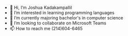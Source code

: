 - 👋 Hi, I’m Joshua Kadakampallil
- 👀 I’m interested in learning programming languages
- 🌱 I’m currently majoring bachelor's in computer science
- 💞️ I’m looking to collaborate on Microsoft Teams
- 📫 How to reach me (214)604-6465

<!---
GooGleIT23/GooGleIT23 is a ✨ special ✨ repository because its `README.md` (this file) appears on your GitHub profile.
You can click the Preview link to take a look at your changes.
--->
